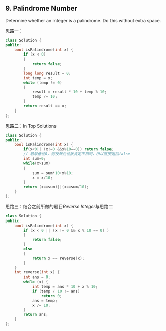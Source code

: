 ## 9. Palindrome Number

Determine whether an integer is a palindrome. Do this without extra space.

思路一：

```c++
class Solution {
public:
	bool isPalindrome(int x) {
		if (x < 0)
		{
			return false;
		}
		long long result = 0;
		int temp = x;
		while (temp != 0)
		{
			result = result * 10 + temp % 10;
			temp /= 10;
		}
		return result == x;
	}
};
```

思路二：In Top Solutions

```c++
class Solution {
public:
    bool isPalindrome(int x) {
        if(x<0|| (x!=0 &&x%10==0)) return false;
      	// 若最低位0，则反转后位数肯定不相同，所以直接返回false
        int sum=0;
        while(x>sum)
        {
            sum = sum*10+x%10;
            x = x/10;
        }
        return (x==sum)||(x==sum/10);
    }
};
```

思路三：结合之前所做的题目*Reverse Integer*与思路二

```c++
class Solution {
public:
	bool isPalindrome(int x) {
		if (x < 0 || (x != 0 && x % 10 == 0) )
		{
			return false;
		}
		else
		{
			return x == reverse(x);
		}
	}
	int reverse(int x) {
		int ans = 0;
		while (x) {
			int temp = ans * 10 + x % 10;
			if (temp / 10 != ans)
				return 0;
			ans = temp;
			x /= 10;
		}
		return ans;
	}
};
```


